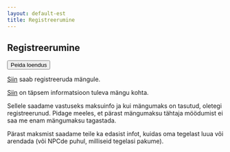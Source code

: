 ```yaml
---
layout: default-est
title: Registreerumine
---
```

## Registreerumine

<p id="countdown"></p>
<button onclick="toggleShow()" id="hidebutton">Peida loendus</button>

[Siin](https://forms.gle/uo5EXPsQmUHT7dWi9) saab registreeruda mängule. 

[Siin](/est/events/caravan3.html) on täpsem informatsioon tuleva mängu kohta. 

Sellele saadame vastuseks maksuinfo ja kui mängumaks on tasutud, oletegi registreerunud. Pidage meeles, et pärast mängumaksu tähtaja möödumist ei saa me enam mängumaksu tagastada. 

Pärast maksmist saadame teile ka edasist infot, kuidas oma tegelast luua või arendada (või NPCde puhul, milliseid tegelasi pakume).

<script>
var countDownDate = new Date("Aug 25, 2019 23:59:59").getTime();

//https://www.w3schools.com/howto/howto_js_countdown.asp
var x = setInterval(function() {

  var now = new Date().getTime();
  var distance = countDownDate - now;

  // Time calculations for days, hours, minutes and seconds
  var days = Math.floor(distance / (1000 * 60 * 60 * 24));
  var hours = Math.floor((distance % (1000 * 60 * 60 * 24)) / (1000 * 60 * 60));
  var minutes = Math.floor((distance % (1000 * 60 * 60)) / (1000 * 60));
  var seconds = Math.floor((distance % (1000 * 60)) / 1000);

  document.getElementById("countdown").innerHTML = "<h4>Registreerumise lõpuni jäänud: " + days + "p " + hours + "h "
  + minutes + "m " + seconds + "s </h4>";

  if (distance < 0) {
    clearInterval(x);
    document.getElementById("countdown").innerHTML = "Registreerumine lõppenud";
  }
}, 1000);

function toggleShow() {
  var x = document.getElementById("countdown");
  var y = document.getElementById("hidebutton");
  if (x.style.display === "none") {
    x.style.display = "block";
    y.textContent  = "Peida loendus";
	
  } else {
    x.style.display = "none";
    y.textContent  = "Näita loendust";
  }
} 
</script>
